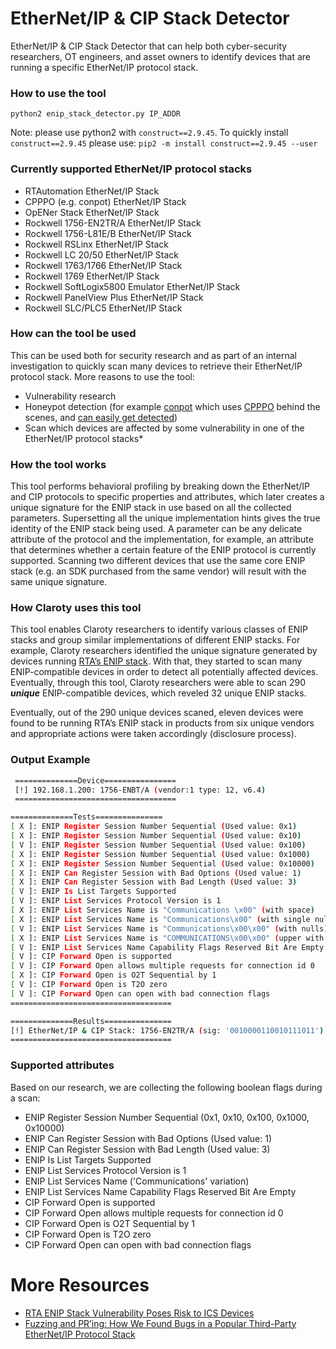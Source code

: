 # EtherNet/IP & CIP Stack Detector
EtherNet/IP & CIP Stack Detector that can help both cyber-security researchers, OT engineers, and asset owners to identify devices that are running a specific EtherNet/IP protocol stack.

### How to use the tool
```
python2 enip_stack_detector.py IP_ADDR
```
Note: please use python2 with `construct==2.9.45`. To quickly install `construct==2.9.45` please use:
`pip2 -m install construct==2.9.45 --user`

### Currently supported EtherNet/IP protocol stacks
* RTAutomation EtherNet/IP Stack
* CPPPO (e.g. conpot) EtherNet/IP Stack
* OpENer Stack EtherNet/IP Stack
* Rockwell 1756-EN2TR/A EtherNet/IP Stack
* Rockwell 1756-L81E/B EtherNet/IP Stack
* Rockwell RSLinx EtherNet/IP Stack
* Rockwell LC 20/50 EtherNet/IP Stack
* Rockwell 1763/1766 EtherNet/IP Stack
* Rockwell 1769 EtherNet/IP Stack
* Rockwell SoftLogix5800 Emulator EtherNet/IP Stack
* Rockwell PanelView Plus EtherNet/IP Stack
* Rockwell SLC/PLC5 EtherNet/IP Stack

### How can the tool be used
This can be used both for security research and as part of an internal investigation to quickly scan many devices to retrieve their EtherNet/IP protocol stack. More reasons to use the tool:
* Vulnerability research
* Honeypot detection (for example [conpot](https://github.com/mushorg/conpot) which uses [CPPPO](https://github.com/pjkundert/cpppo) behind the scenes, and [can  easily get detected](https://www.shodan.io/search?query=Serial+number%3A+0x006c061a))
* Scan which devices are affected by some vulnerability in one of the EtherNet/IP protocol stacks* 

### How the tool works
This tool performs behavioral profiling by breaking down the EtherNet/IP and CIP protocols to specific properties and attributes, which later creates a unique signature for the ENIP stack in use based on all the collected parameters. Supersetting all the unique implementation hints gives the true identity of the ENIP stack being used. A parameter can be any delicate attribute of the protocol and the implementation, for example, an attribute that determines whether a certain feature of the ENIP protocol is currently supported. Scanning two different devices that use the same core ENIP stack (e.g. an SDK purchased from the same vendor) will result with the same unique signature. 

### How Claroty uses this tool
This tool enables Claroty researchers to identify various classes of ENIP stacks and group similar implementations of different ENIP stacks. For example, Claroty researchers identified the unique signature generated by devices running [RTA’s ENIP stack](https://www.claroty.com/2020/11/17/blog-research-rta-enip-stack-vulnerability/). With that, they started to scan many ENIP-compatible devices in order to detect all potentially affected devices. Eventually, through this tool, Claroty researchers were able to scan 290 ***unique*** ENIP-compatible devices, which reveled 32 unique ENIP stacks. 

Eventually, out of the 290 unique devices scaned, eleven devices were found to be running RTA’s ENIP stack in products from six unique vendors and appropriate actions were taken accordingly (disclosure process).

### Output Example
```bash
 ==============Device================
 [!] 192.168.1.200: 1756-ENBT/A (vendor:1 type: 12, v6.4)
 ====================================

==============Tests===============
[ X ]: ENIP Register Session Number Sequential (Used value: 0x1)
[ X ]: ENIP Register Session Number Sequential (Used value: 0x10)
[ V ]: ENIP Register Session Number Sequential (Used value: 0x100)
[ X ]: ENIP Register Session Number Sequential (Used value: 0x1000)
[ X ]: ENIP Register Session Number Sequential (Used value: 0x10000)
[ X ]: ENIP Can Register Session with Bad Options (Used value: 1)
[ X ]: ENIP Can Register Session with Bad Length (Used value: 3)
[ V ]: ENIP Is List Targets Supported
[ V ]: ENIP List Services Protocol Version is 1
[ X ]: ENIP List Services Name is "Communications \x00" (with space)
[ X ]: ENIP List Services Name is "Communications\x00" (with single null (bug))
[ V ]: ENIP List Services Name is "Communications\x00\x00" (with nulls)
[ X ]: ENIP List Services Name is "COMMUNICATIONS\x00\x00" (upper with nulls)
[ V ]: ENIP List Services Name Capability Flags Reserved Bit Are Empty
[ V ]: CIP Forward Open is supported
[ V ]: CIP Forward Open allows multiple requests for connection id 0
[ X ]: CIP Forward Open is O2T Sequential by 1
[ V ]: CIP Forward Open is T2O zero
[ V ]: CIP Forward Open can open with bad connection flags
====================================

==============Results===============
[!] EtherNet/IP & CIP Stack: 1756-EN2TR/A (sig: '0010000110010111011')
====================================
```

### Supported attributes
Based on our research, we are collecting the following boolean flags during a scan:
* ENIP Register Session Number Sequential (0x1, 0x10, 0x100, 0x1000, 0x10000)
* ENIP Can Register Session with Bad Options (Used value: 1)
* ENIP Can Register Session with Bad Length (Used value: 3)
* ENIP Is List Targets Supported
* ENIP List Services Protocol Version is 1
* ENIP List Services Name ('Communications' variation)
* ENIP List Services Name Capability Flags Reserved Bit Are Empty
* CIP Forward Open is supported
* CIP Forward Open allows multiple requests for connection id 0
* CIP Forward Open is O2T Sequential by 1
* CIP Forward Open is T2O zero
* CIP Forward Open can open with bad connection flags

# More Resources
- [RTA ENIP Stack Vulnerability Poses Risk to ICS Devices](https://www.claroty.com/2020/11/17/blog-research-rta-enip-stack-vulnerability/)
- [Fuzzing and PR’ing: How We Found Bugs in a Popular Third-Party EtherNet/IP Protocol Stack](https://claroty.com/2021/04/15/blog-research-fuzzing-and-pring/)
